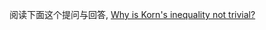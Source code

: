 阅读下面这个提问与回答, [Why is Korn's inequality not trivial?](https://math.stackexchange.com/questions/248358/why-is-korns-inequality-not-trivial)

